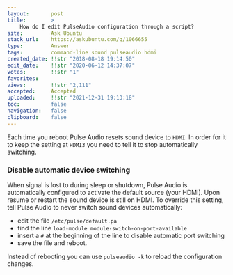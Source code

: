 ```yaml
---
layout:       post
title:        >
    How do I edit PulseAudio configuration through a script?
site:         Ask Ubuntu
stack_url:    https://askubuntu.com/q/1066655
type:         Answer
tags:         command-line sound pulseaudio hdmi
created_date: !!str "2018-08-18 19:14:50"
edit_date:    !!str "2020-06-12 14:37:07"
votes:        !!str "1"
favorites:    
views:        !!str "2,111"
accepted:     Accepted
uploaded:     !!str "2021-12-31 19:13:18"
toc:          false
navigation:   false
clipboard:    false
---
```


Each time you reboot Pulse Audio resets sound device to `HDMI`. In order for it to keep the setting at `HDMI3` you need to tell it to stop automatically switching.

### Disable automatic device switching

When signal is lost to during sleep or shutdown, Pulse Audio is automatically configured to activate the default source (your HDMI). Upon resume or restart the sound device is still on HDMI. To override this setting, tell Pulse Audio to never switch sound devices automatically:

-    edit the file `/etc/pulse/default.pa`
-    find the line `load-module module-switch-on-port-available`
-    insert a `#` at the beginning of the line to disable automatic port switching
-    save the file and reboot.

Instead of rebooting you can use `pulseaudio -k` to reload the configuration changes.
